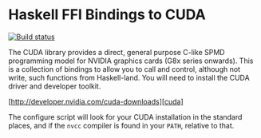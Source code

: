 Haskell FFI Bindings to CUDA
============================

[![Build status](https://travis-ci.org/tmcdonell/cuda.svg?branch=master)](https://travis-ci.org/tmcdonell/cuda)

The CUDA library provides a direct, general purpose C-like SPMD programming
model for NVIDIA graphics cards (G8x series onwards). This is a collection of
bindings to allow you to call and control, although not write, such functions
from Haskell-land. You will need to install the CUDA driver and developer
toolkit.

[http://developer.nvidia.com/cuda-downloads][cuda]

The configure script will look for your CUDA installation in the standard
places, and if the `nvcc` compiler is found in your `PATH`, relative to that.

[cuda]: http://developer.nvidia.com/object/cuda.html

